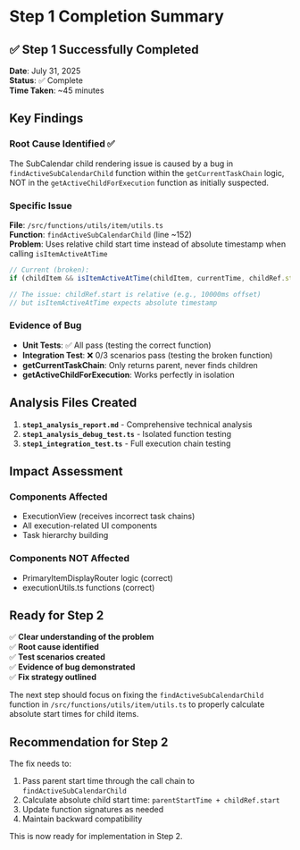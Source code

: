 # Step 1 Completion Summary

## ✅ Step 1 Successfully Completed

**Date**: July 31, 2025  
**Status**: ✅ Complete  
**Time Taken**: ~45 minutes

## Key Findings

### Root Cause Identified ✅
The SubCalendar child rendering issue is caused by a bug in `findActiveSubCalendarChild` function within the `getCurrentTaskChain` logic, NOT in the `getActiveChildForExecution` function as initially suspected.

### Specific Issue
**File**: `/src/functions/utils/item/utils.ts`  
**Function**: `findActiveSubCalendarChild` (line ~152)  
**Problem**: Uses relative child start time instead of absolute timestamp when calling `isItemActiveAtTime`

```typescript
// Current (broken):
if (childItem && isItemActiveAtTime(childItem, currentTime, childRef.start ?? 0)) {

// The issue: childRef.start is relative (e.g., 10000ms offset)
// but isItemActiveAtTime expects absolute timestamp
```

### Evidence of Bug
- **Unit Tests**: ✅ All pass (testing the correct function)
- **Integration Test**: ❌ 0/3 scenarios pass (testing the broken function)
- **getCurrentTaskChain**: Only returns parent, never finds children
- **getActiveChildForExecution**: Works perfectly in isolation

## Analysis Files Created

1. **`step1_analysis_report.md`** - Comprehensive technical analysis
2. **`step1_analysis_debug_test.ts`** - Isolated function testing
3. **`step1_integration_test.ts`** - Full execution chain testing

## Impact Assessment

### Components Affected
- ExecutionView (receives incorrect task chains)
- All execution-related UI components
- Task hierarchy building

### Components NOT Affected
- PrimaryItemDisplayRouter logic (correct)
- executionUtils.ts functions (correct)

## Ready for Step 2

✅ **Clear understanding of the problem**  
✅ **Root cause identified**  
✅ **Test scenarios created**  
✅ **Evidence of bug demonstrated**  
✅ **Fix strategy outlined**

The next step should focus on fixing the `findActiveSubCalendarChild` function in `/src/functions/utils/item/utils.ts` to properly calculate absolute start times for child items.

## Recommendation for Step 2

The fix needs to:
1. Pass parent start time through the call chain to `findActiveSubCalendarChild`
2. Calculate absolute child start time: `parentStartTime + childRef.start`
3. Update function signatures as needed
4. Maintain backward compatibility

This is now ready for implementation in Step 2.
